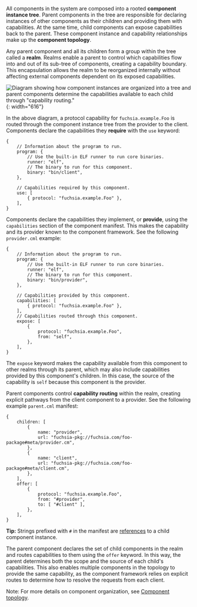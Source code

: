 All components in the system are composed into a rooted
**component instance tree**. Parent components in the tree are responsible for
declaring instances of other components as their children and providing them
with capabilities. At the same time, child components can expose capabilities
back to the parent. These component instance and capability relationships make
up the **component topology**.

Any parent component and all its children form a group within the tree called a
**realm**. Realms enable a parent to control which capabilities flow into and
out of its sub-tree of components, creating a capability boundary. This
encapsulation allows the realm to be reorganized internally without affecting
external components dependent on its exposed capabilities.

![Diagram showing how component instances are organized into a tree and parent
components determine the capabilities available to each child through
"capability routing."](get-started/images/components/component-topology.png){: width="616"}

In the above diagram, a protocol capability for `fuchsia.example.Foo` is routed
through the component instance tree from the provider to the client. Components
declare the capabilities they **require** with the `use` keyword:

```json5
{
    // Information about the program to run.
    program: {
        // Use the built-in ELF runner to run core binaries.
        runner: "elf",
        // The binary to run for this component.
        binary: "bin/client",
    },

    // Capabilities required by this component.
    use: [
        { protocol: "fuchsia.example.Foo" },
    ],
}
```

Components declare the capabilities they implement, or **provide**, using the
`capabilities` section of the component manifest. This makes the capability and
its provider known to the component framework. See the following `provider.cml`
example:

```json5
{
    // Information about the program to run.
    program: {
        // Use the built-in ELF runner to run core binaries.
        runner: "elf",
        // The binary to run for this component.
        binary: "bin/provider",
    },

    // Capabilities provided by this component.
    capabilities: [
        { protocol: "fuchsia.example.Foo" },
    ],
    // Capabilities routed through this component.
    expose: [
        {
            protocol: "fuchsia.example.Foo",
            from: "self",
        },
    ],
}
```

The `expose` keyword makes the capability available from this component to other
realms through its parent, which may also include capabilities provided by this
component's children. In this case, the source of the capability is `self`
because this component is the provider.

Parent components control **capability routing** within the realm, creating
explicit pathways from the client component to a provider. See the following
example `parent.cml` manifest:

```json5
{
    children: [
        {
            name: "provider",
            url: "fuchsia-pkg://fuchsia.com/foo-package#meta/provider.cm",
        },
        {
            name: "client",
            url: "fuchsia-pkg://fuchsia.com/foo-package#meta/client.cm",
        },
    ],
    offer: [
        {
            protocol: "fuchsia.example.Foo",
            from: "#provider",
            to: [ "#client" ],
        },
    ],
}
```

<aside class="key-point">
<b>Tip:</b> Strings prefixed with <code>#</code> in the manifest are
<a href="https://fuchsia.dev/reference/cml#references">references</a>
to a child component instance.
</aside>

The parent component declares the set of child components in the realm and
routes capabilities to them using the `offer` keyword. In this way, the parent
determines both the scope and the source of each child's capabilities. This also
enables multiple components in the topology to provide the same capability, as
the component framework relies on explicit routes to determine how to resolve
the requests from each client.

Note: For more details on component organization, see
[Component topology](concepts/components/v2/topology.md).
